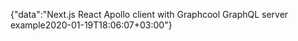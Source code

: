 {"data":"Next.js React Apollo client with Graphcool GraphQL server example2020-01-19T18:06:07+03:00"}
